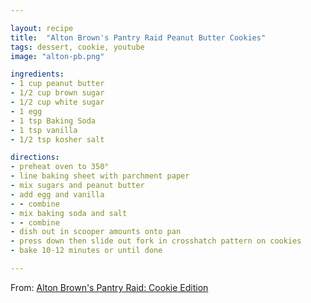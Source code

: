 ```yaml
---

layout: recipe
title:  "Alton Brown's Pantry Raid Peanut Butter Cookies"
tags: dessert, cookie, youtube
image: "alton-pb.png"

ingredients:
- 1 cup peanut butter
- 1/2 cup brown sugar
- 1/2 cup white sugar
- 1 egg
- 1 tsp Baking Soda
- 1 tsp vanilla 
- 1/2 tsp kosher salt

directions:
- preheat oven to 350°
- line baking sheet with parchment paper
- mix sugars and peanut butter
- add egg and vanilla
- - combine
- mix baking soda and salt
- - combine
- dish out in scooper amounts onto pan
- press down then slide out fork in crosshatch pattern on cookies
- bake 10-12 minutes or until done

---
```

From: <a href="https://youtu.be/0nalyEGpuSs">Alton Brown's Pantry Raid: Cookie Edition</a>
